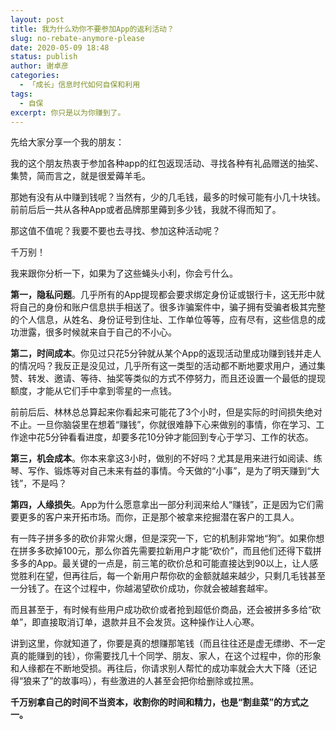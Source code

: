 ```yaml
---
layout: post
title: 我为什么劝你不要参加App的返利活动？
slug: no-rebate-anymore-please
date: 2020-05-09 18:48
status: publish
author: 谢卓彦
categories: 
  - 「成长」信息时代如何自保和利用
tags:
  - 自保
excerpt: 你只是以为你赚到了。
---
```

先给大家分享一个我的朋友：

我的这个朋友热衷于参加各种app的红包返现活动、寻找各种有礼品赠送的抽奖、集赞，简而言之，就是很爱薅羊毛。

那她有没有从中赚到钱呢？当然有，少的几毛钱，最多的时候可能有小几十块钱。前前后后一共从各种App或者品牌那里薅到多少钱，我就不得而知了。

那这值不值呢？我要不要也去寻找、参加这种活动呢？

千万别！

我来跟你分析一下，如果为了这些蝇头小利，你会亏什么。

**第一，隐私问题**。几乎所有的App提现都会要求绑定身份证或银行卡，这无形中就将自己的身份和账户信息拱手相送了。很多诈骗案件中，骗子拥有受骗者极其完整的个人信息，从姓名、身份证号到住址、工作单位等等，应有尽有，这些信息的成功泄露，很多时候就来自于自己的不小心。

**第二，时间成本**。你见过只花5分钟就从某个App的返现活动里成功赚到钱并走人的情况吗？我反正是没见过，几乎所有这一类型的活动都不断地要求用户，通过集赞、转发、邀请、等待、抽奖等类似的方式不停努力，而且还设置一个最低的提现额度，才能从它们手中拿到零星的一点钱。

前前后后、林林总总算起来你看起来可能花了3个小时，但是实际的时间损失绝对不止。一旦你脑袋里在想着“赚钱”，你就很难静下心来做别的事情，你在学习、工作途中花5分钟看看进度，却要多花10分钟才能回到专心于学习、工作的状态。

**第三，机会成本**。你本来拿这3小时，做别的不好吗？尤其是用来进行如阅读、练琴、写作、锻炼等对自己未来有益的事情。今天做的“小事”，是为了明天赚到“大钱”，不是吗？

**第四，人缘损失**。App为什么愿意拿出一部分利润来给人“赚钱”，正是因为它们需要更多的客户来开拓市场。而你，正是那个被拿来挖掘潜在客户的工具人。

有一阵子拼多多的砍价非常火爆，但是深究一下，它的机制非常地“狗”。如果你想在拼多多砍掉100元，那么你首先需要拉新用户才能“砍价”，而且他们还得下载拼多多的App。最关键的一点是，前三笔的砍价总和可能直接达到90以上，让人感觉胜利在望，但再往后，每一个新用户帮你砍的金额就越来越少，只剩几毛钱甚至一分钱了。在这个过程中，你越渴望砍价成功，你就会被越套越牢。

而且甚至于，有时候有些用户成功砍价或者抢到超低价商品，还会被拼多多给“砍单”，即直接取消订单，退款并且不会发货。这种操作让人心寒。

讲到这里，你就知道了，你要是真的想赚那笔钱（而且往往还是虚无缥缈、不一定真的能赚到的钱），你需要找几十个同学、朋友、家人，在这个过程中，你的形象和人缘都在不断地受损。再往后，你请求别人帮忙的成功率就会大大下降（还记得“狼来了”的故事吗），有些激进的人甚至会把你给删除或拉黑。

**千万别拿自己的时间不当资本，收割你的时间和精力，也是“割韭菜”的方式之一。**
